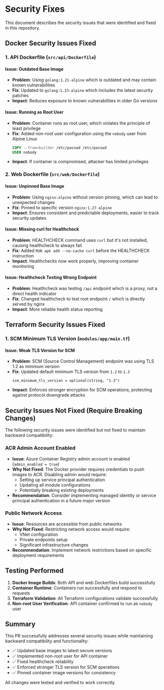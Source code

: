 # Security Fixes

This document describes the security issues that were identified and fixed in this repository.

## Docker Security Issues Fixed

### 1. API Dockerfile (`src/api/Dockerfile`)

#### Issue: Outdated Base Image
- **Problem**: Using `golang:1.21-alpine` which is outdated and may contain known vulnerabilities
- **Fix**: Updated to `golang:1.23-alpine` which includes the latest security patches
- **Impact**: Reduces exposure to known vulnerabilities in older Go versions

#### Issue: Running as Root User
- **Problem**: Container runs as root user, which violates the principle of least privilege
- **Fix**: Added non-root user configuration using the `nobody` user from Alpine Linux
  ```dockerfile
  COPY --from=builder /etc/passwd /etc/passwd
  USER nobody
  ```
- **Impact**: If container is compromised, attacker has limited privileges

### 2. Web Dockerfile (`src/web/Dockerfile`)

#### Issue: Unpinned Base Image
- **Problem**: Using `nginx:alpine` without version pinning, which can lead to unexpected changes
- **Fix**: Pinned to specific version `nginx:1.27-alpine`
- **Impact**: Ensures consistent and predictable deployments, easier to track security updates

#### Issue: Missing curl for Healthcheck
- **Problem**: HEALTHCHECK command uses `curl` but it's not installed, causing healthcheck to always fail
- **Fix**: Added `RUN apk add --no-cache curl` before the HEALTHCHECK instruction
- **Impact**: Healthchecks now work properly, improving container monitoring

#### Issue: Healthcheck Testing Wrong Endpoint
- **Problem**: Healthcheck was testing `/api` endpoint which is a proxy, not a direct health indicator
- **Fix**: Changed healthcheck to test root endpoint `/` which is directly served by nginx
- **Impact**: More reliable health status reporting

## Terraform Security Issues Fixed

### 1. SCM Minimum TLS Version (`modules/app/main.tf`)

#### Issue: Weak TLS Version for SCM
- **Problem**: SCM (Source Control Management) endpoint was using TLS 1.2 as minimum version
- **Fix**: Updated default minimum TLS version from `1.2` to `1.3`
  ```hcl
  scm_minimum_tls_version = optional(string, "1.3")
  ```
- **Impact**: Enforces stronger encryption for SCM operations, protecting against protocol downgrade attacks

## Security Issues Not Fixed (Require Breaking Changes)

The following security issues were identified but not fixed to maintain backward compatibility:

### ACR Admin Account Enabled
- **Issue**: Azure Container Registry admin account is enabled (`admin_enabled = true`)
- **Why Not Fixed**: The Docker provider requires credentials to push images to ACR. Disabling admin would require:
  - Setting up service principal authentication
  - Updating all module configurations
  - Potentially breaking existing deployments
- **Recommendation**: Consider implementing managed identity or service principal authentication in a future major version

### Public Network Access
- **Issue**: Resources are accessible from public networks
- **Why Not Fixed**: Restricting network access would require:
  - VNet configuration
  - Private endpoints setup
  - Significant infrastructure changes
- **Recommendation**: Implement network restrictions based on specific deployment requirements

## Testing Performed

1. **Docker Image Builds**: Both API and web Dockerfiles build successfully
2. **Container Runtime**: Containers run successfully and respond to requests
3. **Terraform Validation**: All Terraform configurations validate successfully
4. **Non-root User Verification**: API container confirmed to run as `nobody` user

## Summary

This PR successfully addresses several security issues while maintaining backward compatibility and functionality:

- ✅ Updated base images to latest secure versions
- ✅ Implemented non-root user for API container
- ✅ Fixed healthcheck reliability
- ✅ Enforced stronger TLS version for SCM operations
- ✅ Pinned container image versions for consistency

All changes were tested and verified to work correctly.

